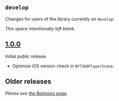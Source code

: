 ## `develop`

Changes for users of the library currently on `develop`:

_This space intentionally left blank._

## [1.0.0](https://github.com/NYTimes/ios-360-videos/releases/tag/1.0.0)

Initial public release.

- Optimize iOS version check in `NYT360PlayerScene`.

## Older releases

_Please see [the Releases page](https://github.com/NYTimes/ios-360-videos/releases)._
